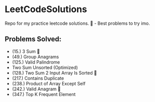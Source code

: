 # LeetCodeSolutions
Repo for my practice leetcode solutions.
🌟 - Best problems to try imo.

## Problems Solved:
- (15.) 3 Sum 🌟
- (49.) Group Anagrams
- (125.) Valid Palindrome
- Two Sum Unsorted (Optimized)
- (128.) Two Sum 2 Input Array Is Sorted 🌟
- (217.) Contains Duplicate
- (238.) Product of Array Except Self
- (242.) Valid Anagram 🌟
- (347.) Top K Frequent Element
